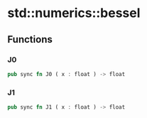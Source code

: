 # std::numerics::bessel



## Functions


### J0

```rust
pub sync fn J0 ( x : float ) -> float
```



### J1

```rust
pub sync fn J1 ( x : float ) -> float
```


